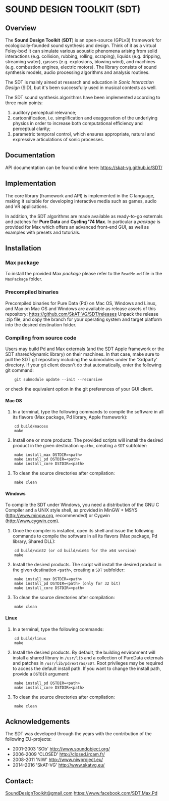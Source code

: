 # SOUND DESIGN TOOLKIT (SDT)


## Overview
The **Sound Design Toolkit** (**SDT**) is an open-source (GPLv3) framework for
ecologically-founded sound synthesis and design. Think of it as a virtual
Foley-box!
It can simulate various acoustic phenomena arising from solid interactions
(e.g. collision, rubbing, rolling, scraping), liquids (e.g. dripping, streaming
water), gasses (e.g. explosions, blowing wind), and machines (e.g. combustion
engines, electric motors).
The library consists of sound synthesis models, audio processing algorithms and
analysis routines.

The SDT is mainly aimed at research and education in *Sonic Interaction Design*
(SID), but it's been successfully used in musical contexts as well.

The SDT sound synthesis algorithms have been implemented according to three main
points:
1. auditory perceptual relevance;
2. cartoonification, i.e. simplification and exaggeration of the underlying
physics in order to increase both computational efficiency and perceptual
clarity;
3. parametric temporal control, which ensures appropriate, natural and
expressive articulations of sonic processes.


## Documentation
API documentation can be found online here:
https://skat-vg.github.io/SDT/


## Implementation
The core library (framework and API) is implemented in the C language, making it
suitable for developing interactive media such as games, audio and VR
applications.

In addition, the SDT algorithms are made available as ready-to-go externals and
patches for **Pure Data** and **Cycling '74 Max**. In particular a *package* is
provided for Max which offers an advanced front-end GUI, as well as examples
with presets and tutorials.


## Installation

### Max package
To install the provided Max *package* please refer to the `ReadMe.md` file in
the `MaxPackage` folder.

### Precompiled binaries
Precompiled binaries for Pure Data (Pd) on Mac OS, Windows and Linux, and Max on
Mac OS and Windows are available as release assets of this repository:
https://github.com/SkAT-VG/SDT/releases
Unpack the release .zip file, and copy the branch for your operating system and
target platform into the desired destination folder.

### Compiling from source code
Users may build Pd and Max externals (and the SDT Apple framework or the SDT
shared/dynamic library) on their machines. In that case, make sure to pull the
SDT git repository including the submodules under the '3rdparty' directory. If
your git client doesn't do that automatically, enter the following git command:
```
	git submodule update --init --recursive
```
or check the equivalent option in the git preferences of your GUI client.

#### Mac OS
1. In a terminal, type the following commands to compile the software in all its
flavors (Max package, Pd library, Apple framework):
```
	cd build/macosx
	make
```
2. Install one or more products: The provided scripts will install the desired
product in the given destination ``<path>``, creating a ``SDT`` subfolder:
```
	make install_max DSTDIR=<path>
	make install_pd DSTDIR=<path>
	make install_core DSTDIR=<path>
```
3. To clean the source directories after compilation:
```
	make clean
```

#### Windows
To compile the SDT under Windows, you need a distribution of the GNU C Compiler
and a UNIX style shell, as provided in MinGW + MSYS (http://www.mingw.org,
recommended) or Cygwin (http://www.cygwin.com).

1. Once the compiler is installed, open its shell and issue the following
commands to compile the software in all its flavors (Max package, Pd library,
Shared DLL):
```
	cd build/win32 (or cd build/win64 for the x64 version)
	make
```
2. Install the desired products. The script will install the desired product in
the given destination ``<path>``, creating a ``SDT`` subfolder:
```
	make install_max DSTDIR=<path>
	make install_pd DSTDIR=<path> (only for 32 bit)
	make install_core DSTDIR=<path>
```
3. To clean the source directories after compilation:
```
	make clean
```

#### Linux
1. In a terminal, type the following commands:
```
	cd build/linux
	make
```
2. Install the desired products. By default, the building environment will
install a shared library in ``/usr/lib`` and a collection of PureData externals
and patches in ``/usr/lib/pd/extras/SDT``.
Root privileges may be required to access the default install path. If you want
to change the install path, provide a ``DSTDIR`` argument:
```
	make install_pd DSTDIR=<path>
	make install_core DSTDIR=<path>
```
3. To clean the source directories after compilation:
```
	make clean
```


## Acknowledgements
The SDT was developed through the years with the contribution of the following
EU-projects:
 - 2001-2003 'SOb' http://www.soundobject.org/
 - 2006-2009 'CLOSED' http://closed.ircam.fr/
 - 2008-2011 'NIW' http://www.niwproject.eu/
 - 2014-2016 'SkAT-VG' http://www.skatvg.eu/


## Contact:
SoundDesignToolkit@gmail.com
https://www.facebook.com/SDT.Max.Pd
